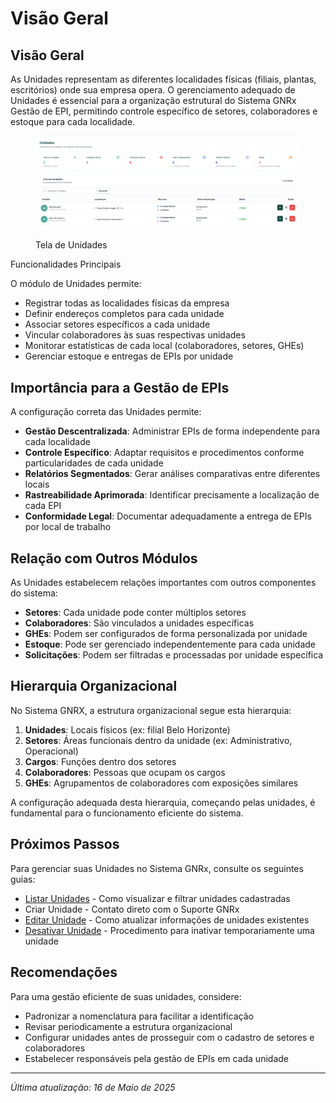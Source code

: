 # Visão Geral

## Visão Geral

As Unidades representam as diferentes localidades físicas (filiais, plantas, escritórios) onde sua empresa opera. O gerenciamento adequado de Unidades é essencial para a organização estrutural do Sistema GNRx Gestão de EPI, permitindo controle específico de setores, colaboradores e estoque para cada localidade.

<figure><img src="../../.gitbook/assets/image (5) (1) (1).png" alt=""><figcaption><p>Tela de Unidades</p></figcaption></figure>

Funcionalidades Principais

O módulo de Unidades permite:

* Registrar todas as localidades físicas da empresa
* Definir endereços completos para cada unidade
* Associar setores específicos a cada unidade
* Vincular colaboradores às suas respectivas unidades
* Monitorar estatísticas de cada local (colaboradores, setores, GHEs)
* Gerenciar estoque e entregas de EPIs por unidade

## Importância para a Gestão de EPIs

A configuração correta das Unidades permite:

* **Gestão Descentralizada**: Administrar EPIs de forma independente para cada localidade
* **Controle Específico**: Adaptar requisitos e procedimentos conforme particularidades de cada unidade
* **Relatórios Segmentados**: Gerar análises comparativas entre diferentes locais
* **Rastreabilidade Aprimorada**: Identificar precisamente a localização de cada EPI
* **Conformidade Legal**: Documentar adequadamente a entrega de EPIs por local de trabalho

## Relação com Outros Módulos

As Unidades estabelecem relações importantes com outros componentes do sistema:

* **Setores**: Cada unidade pode conter múltiplos setores
* **Colaboradores**: São vinculados a unidades específicas
* **GHEs**: Podem ser configurados de forma personalizada por unidade
* **Estoque**: Pode ser gerenciado independentemente para cada unidade
* **Solicitações**: Podem ser filtradas e processadas por unidade específica

## Hierarquia Organizacional

No Sistema GNRX, a estrutura organizacional segue esta hierarquia:

1. **Unidades**: Locais físicos (ex: filial Belo Horizonte)
2. **Setores**: Áreas funcionais dentro da unidade (ex: Administrativo, Operacional)
3. **Cargos**: Funções dentro dos setores
4. **Colaboradores**: Pessoas que ocupam os cargos
5. **GHEs**: Agrupamentos de colaboradores com exposições similares

A configuração adequada desta hierarquia, começando pelas unidades, é fundamental para o funcionamento eficiente do sistema.

## Próximos Passos

Para gerenciar suas Unidades no Sistema GNRx, consulte os seguintes guias:

* [Listar Unidades](listar-unidades.md) - Como visualizar e filtrar unidades cadastradas
* Criar Unidade - Contato direto com o Suporte GNRx
* [Editar Unidade](editar-unidade.md) - Como atualizar informações de unidades existentes
* [Desativar Unidade](desativar-unidade.md) - Procedimento para inativar temporariamente uma unidade

## Recomendações

Para uma gestão eficiente de suas unidades, considere:

* Padronizar a nomenclatura para facilitar a identificação
* Revisar periodicamente a estrutura organizacional
* Configurar unidades antes de prosseguir com o cadastro de setores e colaboradores
* Estabelecer responsáveis pela gestão de EPIs em cada unidade

***

_Última atualização: 16 de Maio de 2025_
